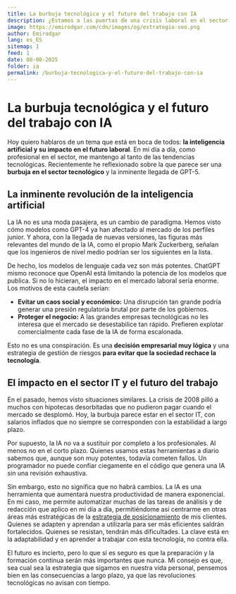 ```yaml
---
title: La burbuja tecnológica y el futuro del trabajo con IA
description: ¿Estamos a las puertas de una crisis laboral en el sector tecnológico? Analizamos cómo la inteligencia artificial podría impactar en la estabilidad laboral de los profesionales IT.
image: https://emirodgar.com/cdn/images/og/estrategia-seo.png
author: Emirodgar
lang: es_ES
sitemap: 1
feed: 1
date: 08-08-2025
folder: ia
permalink: /burbuja-tecnologica-y-el-futuro-del-trabajo-con-ia
---
```


# La burbuja tecnológica y el futuro del trabajo con IA

Hoy quiero hablaros de un tema que está en boca de todos: **la inteligencia artificial y su impacto en el futuro laboral**. En mi día a día, como profesional en el sector, me mantengo al tanto de las tendencias tecnológicas. Recientemente he reflexionado sobre la que parece ser una **burbuja en el sector tecnológico** y la inminente llegada de GPT-5.

## La inminente revolución de la inteligencia artificial

La IA no es una moda pasajera, es un cambio de paradigma. Hemos visto cómo modelos como GPT-4 ya han afectado al mercado de los perfiles junior. Y ahora, con la llegada de nuevas versiones, las figuras más relevantes del mundo de la IA, como el propio Mark Zuckerberg, señalan que los ingenieros de nivel medio podrían ser los siguientes en la lista.

De hecho, los modelos de lenguaje cada vez son más potentes. ChatGPT mismo reconoce que OpenAI está limitando la potencia de los modelos que publica. Si no lo hicieran, el impacto en el mercado laboral sería enorme. Los motivos de esta cautela serían:

* **Evitar un caos social y económico:** Una disrupción tan grande podría generar una presión regulatoria brutal por parte de los gobiernos.
* **Proteger el negocio:** A las grandes empresas tecnológicas no les interesa que el mercado se desestabilice tan rápido. Prefieren explotar comercialmente cada fase de la IA de forma escalonada.

Esto no es una conspiración. Es una **decisión empresarial muy lógica** y una estrategia de gestión de riesgos **para evitar que la sociedad rechace la tecnología**.

## El impacto en el sector IT y el futuro del trabajo

En el pasado, hemos visto situaciones similares. La crisis de 2008 pilló a muchos con hipotecas desorbitadas que no pudieron pagar cuando el mercado se desplomó. Hoy, la burbuja parece estar en el sector IT, con salarios inflados que no siempre se corresponden con la estabilidad a largo plazo.

Por supuesto, la IA no va a sustituir por completo a los profesionales. Al menos no en el corto plazo. Quienes usamos estas herramientas a diario sabemos que, aunque son muy potentes, todavía cometen fallos. Un programador no puede confiar ciegamente en el código que genera una IA sin una revisión exhaustiva.

Sin embargo, esto no significa que no habrá cambios. La IA es una herramienta que aumentará nuestra productividad de manera exponencial. En mi caso, me permite automatizar muchas de las tareas de análisis y de redacción que aplico en mi día a día, permitiéndome así centrarme en otras áreas más estratégicas de la [estrategia de posicionamiento](https://emirodgar.com/estrategia-seo) de mis clientes. Quienes se adapten y aprendan a utilizarla para ser más eficientes saldrán fortalecidos. Quienes se resistan, tendrán más dificultades. La clave está en la adaptabilidad y en aprender a trabajar con esta tecnología, no contra ella.

El futuro es incierto, pero lo que sí es seguro es que la preparación y la formación continua serán más importantes que nunca. Mi consejo es que, sea cual sea la estrategia que sigamos en nuestra vida personal, pensemos bien en las consecuencias a largo plazo, ya que las revoluciones tecnológicas no avisan con tiempo.
